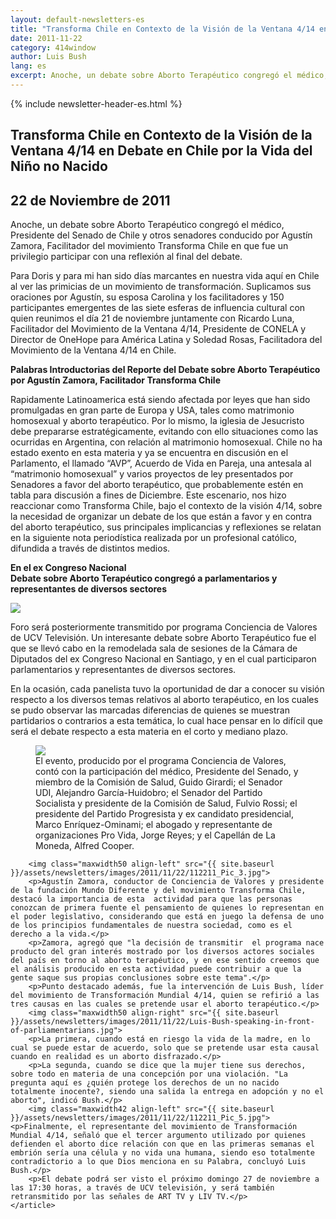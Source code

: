 ```yaml
---
layout: default-newsletters-es
title: "Transforma Chile en Contexto de la Visión de la Ventana 4/14 en Debate en Chile por la Vida del Niño no Nacido"
date: 2011-11-22
category: 414window
author: Luis Bush
lang: es
excerpt: Anoche, un debate sobre Aborto Terapéutico congregó el médico, Presidente del Senado de Chile y otros senadores conducido por Agustín Zamora, Facilitador del movimiento Transforma Chile en que fue un privilegio participar con una reflexión al final del debate. Para Doris y para mi han sido días marcantes en nuestra vida aquí en Chile al ver las primicias de un movimiento de transformación. Suplicamos sus oraciones por Agustín, su esposa Carolina y los facilitadores y 150 participantes emergentes de las siete esferas de influencia cultural con quien reunimos el día 21 de noviembre juntamente con Ricardo Luna, Facilitador del Movimiento de la Ventana 4/14, Presidente de CONELA y Director de OneHope para América Latina y Soledad Rosas, Facilitadora del Movimiento de la Ventana 4/14 en Chile.
---
```

<div id="newsletter">
{% include newsletter-header-es.html %}
	<article>
	    <h1>Transforma Chile en Contexto de la Visión de la Ventana 4/14 en Debate en Chile por la Vida del Niño no Nacido</h1>
		<h2 id="article-date"><time datetime="2011-11-22">22 de Noviembre de 2011</time></h2>
		<p id="first-paragraph">Anoche, un debate sobre Aborto Terapéutico congregó el médico, Presidente del Senado de Chile y otros senadores conducido por Agustín Zamora, Facilitador del movimiento Transforma Chile en que fue un privilegio participar con una reflexión al final del debate.</p>
		<p>Para Doris y para mi han sido días marcantes en nuestra vida aquí en Chile al ver las primicias de un movimiento de transformación. Suplicamos sus oraciones por Agustín, su esposa Carolina y los facilitadores y 150 participantes emergentes de las siete esferas de influencia cultural con quien reunimos el día 21 de noviembre juntamente con Ricardo Luna, Facilitador del Movimiento de la Ventana 4/14, Presidente de CONELA y Director de OneHope para América Latina y Soledad Rosas, Facilitadora del Movimiento de la Ventana 4/14 en Chile.</p>
		<p><strong>Palabras Introductorias del Reporte del Debate sobre Aborto Terapéutico por Agustín Zamora, Facilitador Transforma Chile</strong></p>
		<p>Rapidamente Latinoamerica está siendo afectada por leyes que han sido promulgadas en gran parte de Europa y USA, tales como matrimonio homosexual y aborto terapéutico. Por lo mismo, la iglesia de Jesucristo debe prepararse estratégicamente, evitando con ello situaciones como las ocurridas en Argentina, con relación al matrimonio homosexual. Chile no ha estado exento en esta materia y ya se encuentra en discusión en el Parlamento, el llamado “AVP”, Acuerdo de Vida en Pareja, una antesala al “matrimonio homosexual” y varios proyectos de ley presentados por Senadores a favor del aborto terapéutico, que probablemente estén en tabla para discusión a fines de Diciembre. Este escenario, nos hizo reaccionar como Transforma Chile, bajo el contexto de la visión 4/14, sobre la necesidad de organizar un debate de los que están a favor y en contra del aborto terapéutico, sus principales implicancias y reflexiones se relatan en la siguiente nota periodística realizada por un profesional católico, difundida a través de distintos medios.</p>
		<p><strong>En el ex Congreso Nacional<br>Debate sobre Aborto Terapéutico congregó a parlamentarios y representantes de diversos sectores </strong></p>
		<img class="maxwidth50 align-left" src="{{ site.baseurl }}/assets/newsletters/images/2011/11/22/112211_Pic_1.jpg">
		<p>Foro será posteriormente transmitido por programa Conciencia de Valores de UCV Televisión. Un interesante debate sobre Aborto Terapéutico fue el que se llevó cabo en la remodelada sala de sesiones de la Cámara de Diputados del ex Congreso Nacional en Santiago, y en el cual participaron parlamentarios y representantes de diversos sectores.</p>
		<p>En la ocasión, cada panelista tuvo la oportunidad de dar a conocer su visión respecto a los diversos temas relativos al aborto terapéutico, en los cuales se pudo observar las marcadas diferencias de quienes se muestran partidarios o contrarios a esta temática, lo cual hace pensar en lo difícil que será el debate respecto a esta materia en el corto y mediano plazo.</p>
		<figure class="maxwidth100 align-center">
			<img src="{{ site.baseurl }}/assets/newsletters/images/2011/11/22/112211_Pic_2.jpg">
			<figcaption>El evento, producido por el programa Conciencia de Valores, contó con la participación del médico, Presidente del Senado, y miembro de la Comisión de Salud, Guido Girardi; el Senador UDI, Alejandro García-Huidobro; el Senador del Partido Socialista y presidente de la Comisión de Salud, Fulvio Rossi; el presidente del Partido Progresista y ex candidato presidencial, Marco Enríquez-Ominami; el abogado y representante de organizaciones Pro Vida, Jorge Reyes; y el Capellán de La Moneda, Alfred Cooper.</figcaption>
		</figure>

		<img class="maxwidth50 align-left" src="{{ site.baseurl }}/assets/newsletters/images/2011/11/22/112211_Pic_3.jpg">
		<p>Agustín Zamora, conductor de Conciencia de Valores y presidente de la fundación Mundo Diferente y del movimiento Transforma Chile, destacó la importancia de esta  actividad para que las personas conozcan de primera fuente el pensamiento de quienes lo representan en el poder legislativo, considerando que está en juego la defensa de uno de los principios fundamentales de nuestra sociedad, como es el derecho a la vida.</p>
		<p>Zamora, agregó que "la decisión de transmitir  el programa nace producto del gran interés mostrado por los diversos actores sociales del país en torno al aborto terapéutico, y en ese sentido creemos que el análisis producido en esta actividad puede contribuir a que la gente saque sus propias conclusiones sobre este tema".</p>
		<p>Punto destacado además, fue la intervención de Luis Bush, líder del movimiento de Transformación Mundial 4/14, quien se refirió a las tres causas en las cuales se pretende usar el aborto terapéutico.</p>
		<img class="maxwidth50 align-right" src="{{ site.baseurl }}/assets/newsletters/images/2011/11/22/Luis-Bush-speaking-in-front-of-parliamentarians.jpg">
		<p>La primera, cuando está en riesgo la vida de la madre, en lo cual se puede estar de acuerdo, solo que se pretende usar esta causal cuando en realidad es un aborto disfrazado.</p>
		<p>La segunda, cuando se dice que la mujer tiene sus derechos, sobre todo en materia de una concepción por una violación. "La pregunta aquí es ¿quién protege los derechos de un no nacido totalmente inocente?, siendo una salida la entrega en adopción y no el aborto", indicó Bush.</p>
		<img class="maxwidth42 align-left" src="{{ site.baseurl }}/assets/newsletters/images/2011/11/22/112211_Pic_5.jpg"><p>Finalmente, el representante del movimiento de Transformación Mundial 4/14, señaló que el tercer argumento utilizado por quienes defienden el aborto dice relación con que en las primeras semanas el embrión sería una célula y no vida una humana, siendo eso totalmente contradictorio a lo que Dios menciona en su Palabra, concluyó Luis Bush.</p>
		<p>El debate podrá ser visto el próximo domingo 27 de noviembre a las 17:30 horas, a través de UCV televisión, y será también retransmitido por las señales de ART TV y LIV TV.</p>			
	</article>
</div>
